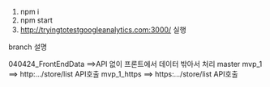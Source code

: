 1. npm i
2. npm start
3. http://tryingtotestgoogleanalytics.com:3000/ 실행



branch 설명

040424_FrontEndData ==>API 없이 프론트에서 데이터 밖아서 처리
master
mvp_1 ==> http:.../store/list API호출
mvp_1_https ==> https:.../store/list API호출
